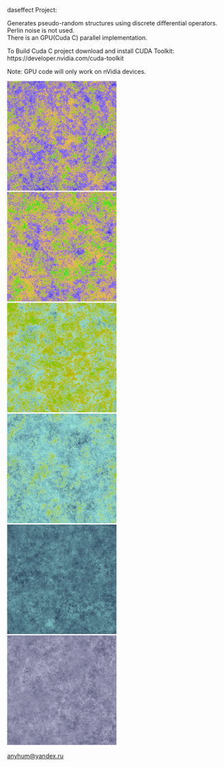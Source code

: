 daseffect Project:
<br>
<p>
  Generates pseudo-random structures using discrete differential operators.
  <br>
  Perlin noise is not used.
  <br>
  There is an GPU(Cuda C) parallel implementation.
</p>

<p>
  To Build Cuda C project download and install CUDA Toolkit:<br>
  https://developer.nvidia.com/cuda-toolkit<br>
</p>
<p>
  Note: GPU code will only work on nVidia devices.
</p>

<p>
  <img src="Pictures/Landscape1.png" width="256" height="256">
  <img src="Pictures/Landscape2.png" width="256" height="256">
  <img src="Pictures/Landscape3.png" width="256" height="256">
  <img src="Pictures/Landscape4.png" width="256" height="256">
  <img src="Pictures/Fog1.png" width="256" height="256">
  <img src="Pictures/Fog2.png" width="256" height="256">
</p>

<p>
<!img src="Pictures/FogAnimation.gif" width="256" height="256">
</p>
  
anyhum@yandex.ru
